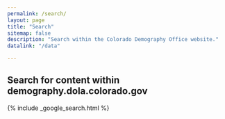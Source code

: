 ```yaml
---
permalink: /search/
layout: page
title: "Search"
sitemap: false
description: "Search within the Colorado Demography Office website."
datalink: "/data"

---
```

## Search for content within demography.dola.colorado.gov
{% include _google_search.html %}
